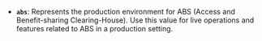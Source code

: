 - **`abs`**: Represents the production environment for ABS (Access and Benefit-sharing Clearing-House). Use this value for live operations and features related to ABS in a production setting.


